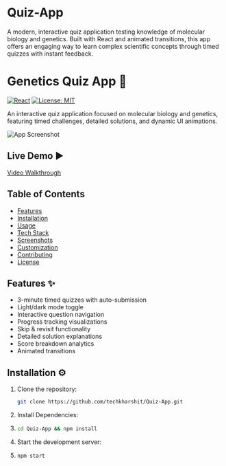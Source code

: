 # Quiz-App
A modern, interactive quiz application testing knowledge of molecular biology and genetics. Built with React and animated transitions, this app offers an engaging way to learn complex scientific concepts through timed quizzes with instant feedback.
# Genetics Quiz App 🧬

[![React](https://img.shields.io/badge/React-18.2.0-blue)](https://react.dev/)
[![License: MIT](https://img.shields.io/badge/License-MIT-green)](https://opensource.org/licenses/MIT)

An interactive quiz application focused on molecular biology and genetics, featuring timed challenges, detailed solutions, and dynamic UI animations.

![App Screenshot](/public/screenshot.png) <!-- Add your screenshot path here -->

## Live Demo ▶️
<!-- Add hosted URL or video walkthrough link here -->
[Video Walkthrough](https://your-demo-link.com) 

## Table of Contents
- [Features](#features)
- [Installation](#installation)
- [Usage](#usage)
- [Tech Stack](#tech-stack)
- [Screenshots](#screenshots)
- [Customization](#customization)
- [Contributing](#contributing)
- [License](#license)

## Features ✨
- 3-minute timed quizzes with auto-submission
- Light/dark mode toggle
- Interactive question navigation
- Progress tracking visualizations
- Skip & revisit functionality
- Detailed solution explanations
- Score breakdown analytics
- Animated transitions

## Installation ⚙️

1. Clone the repository:
   ```bash
   git clone https://github.com/techkharshit/Quiz-App.git
2. Install Dependencies:
3. ```bash
   cd Quiz-App && npm install
4. Start the development server:
5. ```bash
   npm start
   
